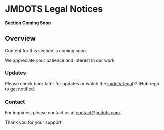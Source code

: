 # JMDOTS Legal Notices

__Section Coming Soon__

## Overview

Content for this section is coming soon.

We appreciate your patience and interest in our work.

### Updates

Please check back later for updates or watch the
[jmdots-legal](https://github.com/jmdots/jmdots-legal/) GitHub repo to get notified.

### Contact

For inquiries, please contact us at [contact@jmdots.com](mailto:contact@jmdots.com).

Thank you for your support!
